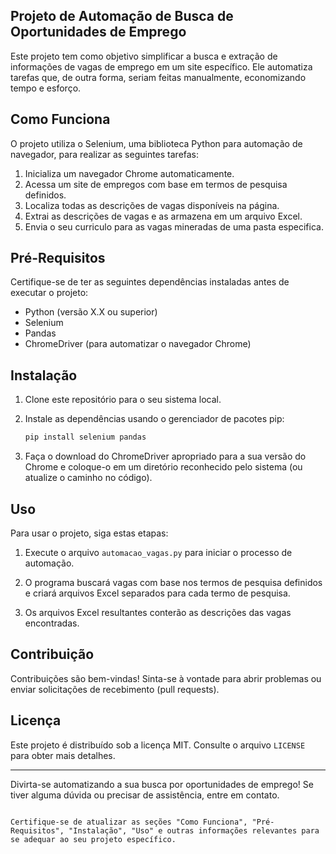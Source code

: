 ## Projeto de Automação de Busca de Oportunidades de Emprego

Este projeto tem como objetivo simplificar a busca e extração de informações de vagas de emprego em um site específico. Ele automatiza tarefas que, de outra forma, seriam feitas manualmente, economizando tempo e esforço.

## Como Funciona

O projeto utiliza o Selenium, uma biblioteca Python para automação de navegador, para realizar as seguintes tarefas:

1. Inicializa um navegador Chrome automaticamente.
2. Acessa um site de empregos com base em termos de pesquisa definidos.
3. Localiza todas as descrições de vagas disponíveis na página.
4. Extrai as descrições de vagas e as armazena em um arquivo Excel.
5. Envia o seu curriculo para as vagas mineradas de uma pasta especifica.

## Pré-Requisitos

Certifique-se de ter as seguintes dependências instaladas antes de executar o projeto:

- Python (versão X.X ou superior)
- Selenium
- Pandas
- ChromeDriver (para automatizar o navegador Chrome)

## Instalação

1. Clone este repositório para o seu sistema local.
2. Instale as dependências usando o gerenciador de pacotes pip:

   ```bash
   pip install selenium pandas
   ```

3. Faça o download do ChromeDriver apropriado para a sua versão do Chrome e coloque-o em um diretório reconhecido pelo sistema (ou atualize o caminho no código).

## Uso

Para usar o projeto, siga estas etapas:

1. Execute o arquivo `automacao_vagas.py` para iniciar o processo de automação.

2. O programa buscará vagas com base nos termos de pesquisa definidos e criará arquivos Excel separados para cada termo de pesquisa.

3. Os arquivos Excel resultantes conterão as descrições das vagas encontradas.

## Contribuição

Contribuições são bem-vindas! Sinta-se à vontade para abrir problemas ou enviar solicitações de recebimento (pull requests).

## Licença

Este projeto é distribuído sob a licença MIT. Consulte o arquivo `LICENSE` para obter mais detalhes.

---

Divirta-se automatizando a sua busca por oportunidades de emprego! Se tiver alguma dúvida ou precisar de assistência, entre em contato.
```

Certifique-se de atualizar as seções "Como Funciona", "Pré-Requisitos", "Instalação", "Uso" e outras informações relevantes para se adequar ao seu projeto específico.
